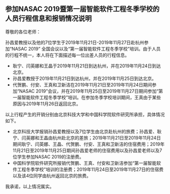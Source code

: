 ## 参加NASAC 2019暨第一届智能软件工程冬季学校的人员行程信息和报销情况说明



尊敬的各位老师：

孙昌爱教授以及他的7位学生于2019年11月21日-2019年11月27日赴杭州参加“NASAC 2019” 全国会议以及“第一届智能软件工程冬季学校”培训。由于人员的行程不统一，本人将在下面描述每一位出差人员的行程信息。

- 耿宁、闫英娜和王晶于2019年11月21日到达杭州，并在2019年11月24日到达北京。
- 孙昌爱教授于2019年11月21日到达杭州，并在2019年11月25日到达北京。
- 代贺鹏、付安、王真和卫新洁在2019年11月21日至2019年11月24日期间参加“NASAC 2019”会议，并在2019年11月25日至2019年11月27日期间参加“第一届智能软件工程冬季学校”培训。在参加冬季学校培训期间，王真由于某些原因与2019年11月26日返回北京。

以上行程产生的开销分别由北京科技大学和中国科学院软件研究所承担，具体情况如下。

- 北京科技大学报销孙昌爱教授以及7位学生由北京赴杭州的旅费；孙昌爱、耿宁、闫英娜和王晶由杭州赴北京的差旅；2019年11月21日至2019年11月24日期间耿宁、闫英娜、王晶、代贺鹏、付安、王真和卫新洁的住宿费用；2019年11月21日至2019年11月25日期间孙昌爱老师的住宿费用以及孙昌爱老师以及7位学生参加NASAC 2019的注册费。
- 中国科学院软件研究所报销代贺鹏、王真、付安和卫新洁参加“第一届智能软件工程冬季学校”培训的注册费；2019年11月24日至2019年11月27日的住宿费以及该4位同学由杭州返回北京的旅费。

我承诺，以上情况属实。

